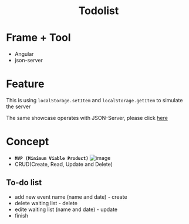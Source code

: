 <h1 align="center"> Todolist </h1>

# Frame + Tool

- Angular
- json-server

# Feature

This is using `localStorage.setItem`  and  `localStorage.getItem` to simulate the server

The same showcase operates with JSON-Server, please click [here](https://github.com/puddlejumper26/todolist-json/blob/master/README.md#-todolist-json)

# Concept

- **`MVP (Minimum Viable Product)`**
![image](https://user-images.githubusercontent.com/40550117/84043590-10054680-a9d9-11ea-85de-d563651b96e2.png)
- CRUD(Create, Read, Update and Delete)

## To-do list
 - add new event name (name and date) - create
 - delete waiting list - delete
 - edite waiting list (name and date) - update
 - finish

